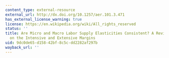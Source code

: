 ```yaml
---
content_type: external-resource
external_url: http://dx.doi.org/10.1257/aer.101.3.471
has_external_license_warning: true
license: https://en.wikipedia.org/wiki/All_rights_reserved
status: ''
title: Are Micro and Macro Labor Supply Elasticities Consistent? A Review of Evidence
  on the Intensive and Extensive Margins
uid: 9dc0de65-d158-42bf-8c5c-dd2282af297b
wayback_url: ''
---
```

